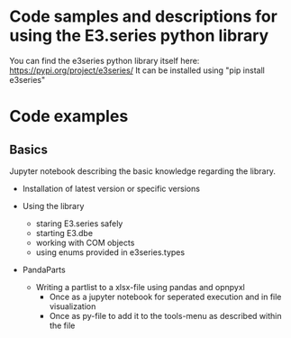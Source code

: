 Code samples and descriptions for using the E3.series python library
====================================================================
You can find the e3series python library itself here: https://pypi.org/project/e3series/
It can be installed using "pip install e3series"

# Code examples

## Basics

Jupyter notebook describing the basic knowledge regarding the library.

- Installation of latest version or specific versions

- Using the library
  -  staring E3.series safely
  -  starting E3.dbe
  -  working with COM objects
  -  using enums provided in e3series.types
 
- PandaParts
  - Writing a partlist to a xlsx-file using pandas and opnpyxl
    - Once as a jupyter notebook for seperated execution and in file visualization
    - Once as py-file to add it to the tools-menu as described within the file
